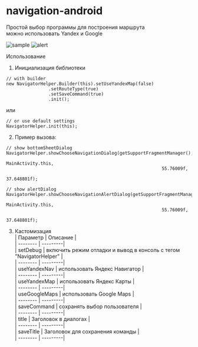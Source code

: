 # navigation-android

Простой выбор программы для построения маршрута  
можно использовать Yandex и Google   

![sample](https://raw.githubusercontent.com/interactiveservices/navigation-android/master/screens/photo1.png)
![alert](https://raw.githubusercontent.com/interactiveservices/navigation-android/master/screens/alert.png)

Использование

1) Инициализация библиотеки
```
// with builder
new NavigatorHelper.Builder(this).setUseYandexMap(false)
                .setRouteType(true)
                .setSaveCommand(true)
                .init();
```
или

```
// or use default settings
NavigatorHelper.init(this);
```
2) Пример вызова:

```
// show bottomSheetDialog  
NavigatorHelper.showChooseNavigationDialog(getSupportFragmentManager(),
                                                           MainActivity.this,
                                                           55.76009f,
                                                           37.648801f);
```                                                           

```
// show alertDialog
NavigatorHelper.showChooseNavigationAlertDialog(getSupportFragmentManager(),
                                                           MainActivity.this,
                                                           55.76009f,
                                                           37.648801f);
```                   

3) Кастомизация  
| Параметр | Описание |  
| -------- | ---------|  
| setDebug | включить режим отладки и вывод в консоль с тегом "NavigatorHelper" |  
| -------- | ---------|  
| useYandexNav | использовать Яндекс Навигатор |  
| -------- | ---------|  
| useYandexMap | использовать Яндекс Карты |  
| -------- | ---------|  
| useGoogleMaps | использовать Google Maps |  
| -------- | ---------|  
| saveCommand | сохранять выбор пользователя |  
| -------- | ---------|  
| title | Заголовок в диалогах |  
| -------- | ---------|  
| saveTitle | Заголовок для сохранения команды |  
| -------- | ---------|  